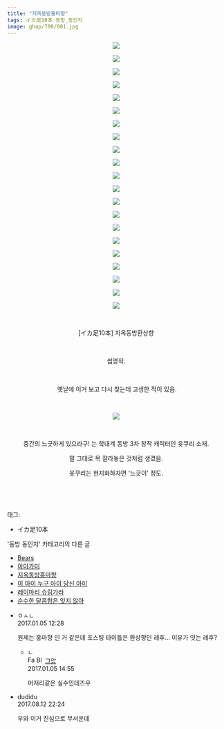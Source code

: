 ```yaml
---
title: "지옥동방홍마향"
tags: イカ足10本 동방_동인지
image: ghap/700/001.jpg
---
```

<div class="article">
<p style="text-align: center; clear: none; float: none;"><img src="{{ site.nasurl }}/ghap/700/001.jpg"/></p>
<p style="text-align: center; clear: none; float: none;"><img src="{{ site.nasurl }}/ghap/700/002.jpg"/></p>
<p style="text-align: center; clear: none; float: none;"><img src="{{ site.nasurl }}/ghap/700/003.jpg"/></p>
<p style="text-align: center; clear: none; float: none;"><img src="{{ site.nasurl }}/ghap/700/004.jpg"/></p>
<p style="text-align: center; clear: none; float: none;"><img src="{{ site.nasurl }}/ghap/700/005.jpg"/></p>
<p style="text-align: center; clear: none; float: none;"><img src="{{ site.nasurl }}/ghap/700/006.jpg"/></p>
<p style="text-align: center; clear: none; float: none;"><img src="{{ site.nasurl }}/ghap/700/007.jpg"/></p>
<p style="text-align: center; clear: none; float: none;"><img src="{{ site.nasurl }}/ghap/700/008.jpg"/></p>
<p style="text-align: center; clear: none; float: none;"><img src="{{ site.nasurl }}/ghap/700/009.jpg"/></p>
<p style="text-align: center; clear: none; float: none;"><img src="{{ site.nasurl }}/ghap/700/010.jpg"/></p>
<p style="text-align: center; clear: none; float: none;"><img src="{{ site.nasurl }}/ghap/700/011.jpg"/></p>
<p style="text-align: center; clear: none; float: none;"><img src="{{ site.nasurl }}/ghap/700/012.jpg"/></p>
<p style="text-align: center; clear: none; float: none;"><img src="{{ site.nasurl }}/ghap/700/013.jpg"/></p>
<p style="text-align: center; clear: none; float: none;"><img src="{{ site.nasurl }}/ghap/700/014.jpg"/></p>
<p style="text-align: center; clear: none; float: none;"><img src="{{ site.nasurl }}/ghap/700/015.jpg"/></p>
<p style="text-align: center; clear: none; float: none;"><img src="{{ site.nasurl }}/ghap/700/016.jpg"/></p>
<p style="text-align: center; clear: none; float: none;"><img src="{{ site.nasurl }}/ghap/700/017.jpg"/></p>
<p style="text-align: center; clear: none; float: none;"><img src="{{ site.nasurl }}/ghap/700/018.jpg"/></p>
<p style="text-align: center; clear: none; float: none;"><img src="{{ site.nasurl }}/ghap/700/019.jpg"/></p>
<p style="text-align: center; clear: none; float: none;"><img src="{{ site.nasurl }}/ghap/700/020.jpg"/></p>
<p style="text-align: center; clear: none; float: none;"><img src="{{ site.nasurl }}/ghap/700/021.jpg"/></p>
<p style="text-align: center; clear: none; float: none;"><br/></p>
<p style="text-align: center; clear: none; float: none;">[イカ足10本] 지옥동방환상향</p>
<p style="text-align: center; clear: none; float: none;"><br/></p>
<p style="text-align: center; clear: none; float: none;">씹명작.</p>
<p style="text-align: center; clear: none; float: none;"><br/></p>
<p style="text-align: center; clear: none; float: none;"> 옛날에 이거 보고 다시 찾는데 고생한 적이 있음.</p>
<p style="text-align: center; clear: none; float: none;"><br/></p>
<p style="text-align: center; clear: none; float: none;"><img src="{{ site.nasurl }}/ghap/700/022.png"/></p>
<p style="text-align: center; clear: none; float: none;"><br/></p>
<p style="text-align: center; clear: none; float: none;">중간의 느긋하게 있으라구! 는 학대계 동방 3차 창작 캐릭터인 윳쿠리 소재.</p>
<p style="text-align: center; clear: none; float: none;">말 그대로 목 잘라놓은 것처럼 생겼음.</p>
<p style="text-align: center; clear: none; float: none;">윳쿠리는 현지화하자면 '느긋이' 정도.</p>
<p style="text-align: center; clear: none; float: none;"><br/></p>
<p><br/></p>
</div><div class="tagTrail">
<p>태그: </p>
<ul>
<li>イカ足10本</li>
</ul>
</div><div class="another">
<p>'동방 동인지' 카테고리의 다른 글</p>
<ul>
<li><a href="/2016-07-06-ghap_702">Bears</a></li>
<li><a href="/2016-07-06-ghap_701">아마가미</a></li>
<li><a href="/2016-07-06-ghap_700">지옥동방홍마향</a></li>
<li><a href="/2016-07-06-ghap_699">이 아이 누구 아이 당신 아이</a></li>
<li><a href="/2016-07-06-ghap_698">레이마리 슈링가라</a></li>
<li><a href="/2016-07-06-ghap_696">순수한 달콤함은 잊지 않아</a></li>
</ul>
</div><div class="cb_module cb_fluid">
<div class="cb_wrt cb_profile">
<div class="comment">
<ul>
<li class="cb_thumb_off" id="comment14883589">
<div class="cb_comment_area">
<div class="cb_info_area">
<div class="cb_section">
<span class="cb_nick_name">ㅇㅅㄴ</span>
</div>
<div class="cb_section">
<span class="cb_date">2017.01.05 12:28 </span>
</div>
</div>
<div class="cb_dsc_comment">
<p class="cb_dsc">
											원제는 홍마향 인 거 같은데 포스팅 타이틀은 환상향인 레후... 이유가 잇는 레후?
										</p>
</div>
<ul>
<li class="cb_thumb_off" id="comment14883701">
<span class="cb_bu_subnode">ㄴ</span>
<div class="cb_comment_area">
<div class="cb_info_area">
<div class="cb_section">
<span class="cb_nick_name"><img alt="Favicon of https://ghaptouhou.tistory.com" height="16" onerror="this.onerror=null;this.parentNode.removeChild(this)" src="https://ghaptouhou.tistory.com/favicon.ico" width="16"/> <img alt="BlogIcon" height="16" onerror="this.parentNode.removeChild(this)" src="https://ghaptouhou.tistory.com/index.gif" width="16"/> <a href="https://ghaptouhou.tistory.com" onclick="return openLinkInNewWindow(this)"> 그압</a><span class="tistoryProfileLayerTrigger" onclick='TistoryProfile.show(event, this, {"title":"\uc800\uae30 \uc774\uac70 \ub098\uc911\uc5d0 \uc218\uc815 \uac00\ub2a5\ud558\ub098\uc694","url":"https:\/\/ghap.tistory.com","nickname":"\uadf8\uc555","items":[]}); return false;'></span></span>
</div>
<div class="cb_section">
<span class="cb_date">2017.01.05 14:55 </span>
</div>
</div>
<div class="cb_dsc_comment">
<p class="cb_dsc">
																머저리같은 실수인데즈우
															</p>
</div>
</div>
</li>
</ul>
</div></li>
<li class="cb_thumb_off" id="comment15057994">
<div class="cb_comment_area">
<div class="cb_info_area">
<div class="cb_section">
<span class="cb_nick_name">dudidu</span>
</div>
<div class="cb_section">
<span class="cb_date">2017.08.12 22:24 </span>
</div>
</div>
<div class="cb_dsc_comment">
<p class="cb_dsc">
											우와 이거 진심으로 무서운데<br/>
</p>
</div>
</div></li>
</ul>
</div>
</div><!-- commentList close -->
</div>